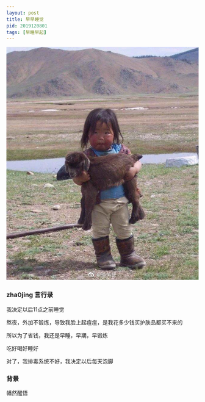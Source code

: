 ```yaml
---
layout: post
title: 早早睡觉
pid: 2019120801
tags: [早睡早起]
---
```


![](/uploads/2019/12/01-girl-and-lamb.jpeg)


### zha0jing 言行录

我决定以后11点之前睡觉

熬夜，外加不锻炼，导致我脸上起痘痘，是我花多少钱买护肤品都买不来的

所以为了省钱，我还是早睡，早期，早锻炼

吃好喝好睡好

对了，我排毒系统不好，我决定以后每天泡脚

### 背景

幡然醒悟
